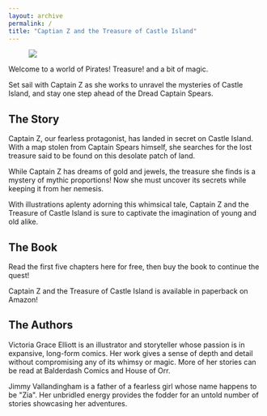 ```yaml
---
layout: archive
permalink: /
title: "Captian Z and the Treasure of Castle Island"
---
```


<figure>
	<img src="{{ site.url }}/images/head1.jpg">
</figure>

Welcome to a world of Pirates! Treasure! and a bit of magic.

Set sail with Captain Z as she works to unravel the mysteries of Castle Island, and stay one step ahead of the Dread Captain Spears.

## The Story

Captain Z, our fearless protagonist, has landed in secret on Castle Island. With a map stolen from Captain Spears himself, she searches for the lost treasure said to be found on this desolate patch of land. 

While Captain Z has dreams of gold and jewels, the treasure she finds is a mystery of mythic proportions! Now she must uncover its secrets while keeping it from her nemesis.

With illustrations aplenty adorning this whimsical tale, Captain Z and the Treasure of Castle Island is sure to captivate the imagination of young and old alike.

## The Book

Read the first five chapters here for free, then buy the book to continue the quest!

Captain Z and the Treasure of Castle Island is available in paperback on Amazon!

## The Authors

Victoria Grace Elliott is an illustrator and storyteller whose passion is in expansive, long-form comics. Her work gives a sense of depth and detail without compromising any of its whimsy or magic. More of her stories can be read at Balderdash Comics and House of Orr.

Jimmy Vallandingham is a father of a fearless girl whose name happens to be "Zia". Her unbridled energy provides the fodder for an untold number of stories showcasing her adventures.
